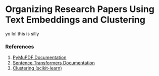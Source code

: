 # Organizing Research Papers Using Text Embeddings and Clustering

yo lol this is silly

### References
1. [PyMuPDF Documentation](https://pymupdf.readthedocs.io/en/latest/tutorial.html)
2. [Sentence Transformers Documentation](https://sbert.net/examples/applications/clustering/README.html)
3. [Clustering (scikit-learn)](https://scikit-learn.org/stable/auto_examples/text/plot_document_clustering.html)
